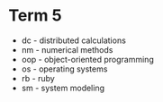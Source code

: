 # Term 5

* dc - distributed calculations
* nm - numerical methods
* oop - object-oriented programming
* os - operating systems
* rb - ruby
* sm - system modeling